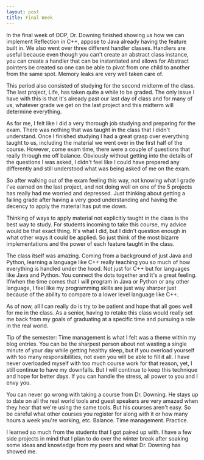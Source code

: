 ```yaml
---
layout: post
title: Final Week
---
```

In the final week of OOP, Dr. Downing finished showing us how we can implement Reflection in C++, appose to Java already having the feature built in. We also went over three different handler classes. Handlers are useful because even though you can't create an abstract class instance, you can create a handler that can be instantiated and allows for Abstract pointers be created so one can be able to pivot from one child to another from the same spot. Memory leaks are very well taken care of.

This period also consisted of studying for the second midterm of the class. The last project, Life, has taken quite a while to be graded. The only issue I have with this is that it's already past our last day of class and for many of us, whatever grade we get on the last project and this midterm will determine everything.

As for me, I felt like I did a very thorough job studying and preparing for the exam. There was nothing that was taught in the class that I didn't understand. Once I finished studying I had a great grasp over everything taught to us, including the material we went over in the first half of the course. However, come exam time, there were a couple of questions that really through me off balance. Obviously without getting into the details of the questions I was asked, I didn't feel like I could have prepared any differently and still understood what was being asked of me on the exam.

So after walking out of the exam feeling this way, not knowing what I grade I've earned on the last project, and not doing well on one of the 5 projects has really had me worried and depressed. Just thinking about getting a failing grade after having a very good understanding and having the decency to apply the material has put me down.

Thinking of ways to apply material not explicitly taught in the class is the best way to study. For students incoming to take this course, my advice would be that exact thing. It's what I did, but I didn't question enough in what other ways it could be applied. So just think of the most bizarre implementations and the power of each feature taught in the class.

The class itself was amazing. Coming from a background of just Java and Python, learning a language like C++ really teaching you so much of how everything is handled under the hood. Not just for C++ but for languages like Java and Python. You connect the dots together and it's a great feeling. If/when the time comes that I will program in Java or Python or any other language, I feel like my programming skills are just way sharper just because of the ability to compare to a lower level language like C++.

As of now, all I can really do is try to be patient and hope that all goes well for me in the class. As a senior, having to retake this class would really set me back from my goals of graduating at a specific time and pursuing a role in the real world.

Tip of the semester: Time management is what I felt was a theme within my blog entries. You can be the sharpest person about not wasting a single minute of your day while getting healthy sleep, but if you overload yourself with too many responsibilities, not even you will be able to fill it all. I have never overloaded myself with too much course work for that reason, yet, I still continue to have my downfalls.  But I will continue to keep this technique and hope for better days. If you can handle the stress, all power to you and I envy you.

You can never go wrong with taking a course from Dr. Downing. He stays up to date on all the real world tools and guest speakers are very amazed when they hear that we're using the same tools. But his courses aren't easy. So be careful what other courses you register for along with it or how many hours a week you're working, etc. Balance. Time management. Practice.

I learned so much from the students that I got paired up with. I have a few side projects in mind that I plan to do over the winter break after soaking some ideas and knowledge from my peers and what Dr. Downing has showed me.

